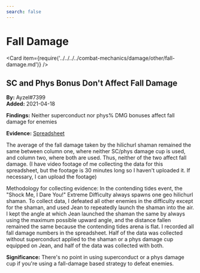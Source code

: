```yaml
---
search: false
---
```


# Fall Damage

<Card item={require('../../../../combat-mechanics/damage/other/fall-damage.md')} />

## SC and Phys Bonus Don't Affect Fall Damage

**By:** Ayzel\#7399  
**Added:** 2021-04-18

**Findings:** Neither superconduct nor phys% DMG bonuses affect fall damage for enemies

**Evidence:** [Spreadsheet](https://docs.google.com/spreadsheets/d/1svcYfieKvr1-3N-LijeucfJQwfy0fKpT7sESYD2WuH8/edit?usp=sharing)

The average of the fall damage taken by the hilichurl shaman remained the same between column one, where neither SC/phys damage cup is used, and column two, where both are used. Thus, neither of the two affect fall damage. \(I have video footage of me collecting the data for this spreadsheet, but the footage is 30 minutes long so I haven't uploaded it. If necessary, I can upload the footage\)

Methodology for collecting evidence: In the contending tides event, the "Shock Me, I Dare You!" Extreme Difficulty always spawns one geo hilichurl shaman. To collect data, I defeated all other enemies in the difficulty except for the shaman, and used Jean to repeatedly launch the shaman into the air. I kept the angle at which Jean launched the shaman the same by always using the maximum possible upward angle, and the distance fallen remained the same because the contending tides arena is flat. I recorded all fall damage numbers in the spreadsheet. Half of the data was collected without superconduct applied to the shaman or a phys damage cup equipped on Jean, and half of the data was collected with both.

**Significance:** There's no point in using superconduct or a phys damage cup if you're using a fall-damage based strategy to defeat enemies.

